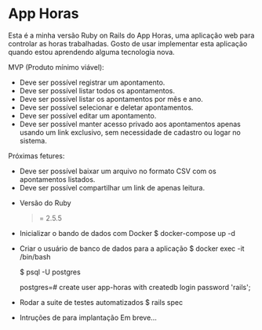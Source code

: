 # App Horas

Esta é a minha versão Ruby on Rails do App Horas, uma aplicação web para controlar as horas
trabalhadas. Gosto de usar implementar esta aplicação quando estou aprendendo alguma
tecnologia nova.

MVP (Produto mínimo viável):

  - Deve ser possível registrar um apontamento.
  - Deve ser possível listar todos os apontamentos.
  - Deve ser possível listar os apontamentos por mês e ano.
  - Deve ser possível selecionar e deletar apontamentos.
  - Deve ser possível editar um apontamento.
  - Deve ser possível manter acesso privado aos apontamentos apenas
  usando um link exclusivo, sem necessidade de cadastro ou logar no sistema.

Próximas fetures:

  - Deve ser possível baixar um arquivo no formato CSV com os apontamentos listados.
  - Deve ser possível compartilhar um link de apenas leitura.

* Versão do Ruby
  >= 2.5.5

* Inicializar o bando de dados com Docker
    $ docker-compose up -d

* Criar o usuário de banco de dados para a aplicação
    $ docker exec -it <container> /bin/bash

    $ psql -U postgres

    postgres=# create user app-horas with createdb login password 'rails';

* Rodar a suite de testes automatizados
    $ rails spec

* Intruções de para implantação
  Em breve...

